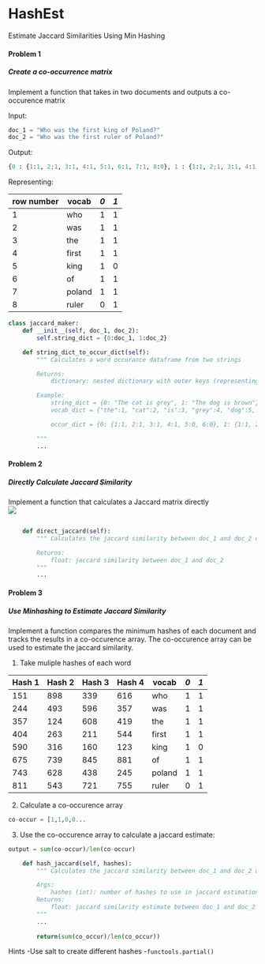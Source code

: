 # HashEst
Estimate Jaccard Similarities Using Min Hashing

#### Problem 1 
##### Create a co-occurrence matrix

Implement a function that takes in two documents and outputs a co-occurence matrix

Input:
```python
doc_1 = "Who was the first king of Poland?"
doc_2 = "Who was the first ruler of Poland?"
```

Output:

```python
{0 : {1:1, 2;1, 3:1, 4:1, 5:1, 6:1, 7:1, 8:0}, 1 : {1:1, 2;1, 3:1, 4:1, 5:1, 6:1, 7:0, 8:1} }
```
Representing: 

|row number| vocab         |*0*   |*1*  |
|----------| ------------- |:----:| ---:| 
|1         | who           | 1    | 1   |
|2         | was           | 1    | 1   |
|3         | the           | 1    | 1   |
|4         | first         | 1    | 1   |
|5         | king          | 1    | 0   |
|6         | of            | 1    | 1   |
|7         | poland        | 1    | 1   |
|8         | ruler         | 0    | 1   |


```python
class jaccard_maker:
    def __init__(self, doc_1, doc_2):
        self.string_dict = {0:doc_1, 1:doc_2}

    def string_dict_to_occur_dict(self):
        """ Calculates a word occurance dataframe from two strings

        Returns:
            dictionary: nested dictionary with outer keys (representing each document) mapped to dictionaries with keys representing each unique word in the vocabulary and values representing a binary for whether that word occurs in the sentence

        Example:
            string_dict = {0: "The cat is grey", 1: "The dog is brown"}
            vocab_dict = {"the":1, "cat":2, "is":3, "grey":4, "dog":5, "brown":6}

            occur_dict = {0: {1:1, 2:1, 3:1, 4:1, 5:0, 6:0}, 1: {1:1, 2:0, 3:1, 4:0, 5:1, 6:1}}

        """
        ...

```


#### Problem 2
##### Directly Calculate Jaccard Similarity

Implement a function that calculates a Jaccard matrix directly 
<br>
![](https://wikimedia.org/api/rest_v1/media/math/render/svg/eaef5aa86949f49e7dc6b9c8c3dd8b233332c9e7)


```python

    def direct_jaccard(self):
        """ Calculates the jaccard similarity between doc_1 and doc_2 directly

        Returns:
            float: jaccard similarity between doc_1 and doc_2
        """
        ...

 ```
  

#### Problem 3
##### Use Minhashing to Estimate Jaccard Similarity

Implement a function compares the minimum hashes of each document and tracks the results in a co-occurence array. The co-occurence array can be used to estimate the jaccard similarity.

1. Take muliple hashes of each word 

| Hash 1        | Hash 2        | Hash 3        | Hash 4        | vocab         | *0*  | *1* |
|---------------|---------------|---------------|---------------| ------------- |:----:| ---:|
| 151           | 898           | 339           | 616           | who           | 1    | 1   |
| 244           | 493           | 596           | 357           | was           | 1    | 1   |
| 357           | 124           | 608           | 419           | the           | 1    | 1   |
| 404           | 263           | 211           | 544           | first         | 1    | 1   |
| 590           | 316           | 160           | 123           | king          | 1    | 0   |
| 675           | 739           | 845           | 881           | of            | 1    | 1   |
| 743           | 628           | 438           | 245           | poland        | 1    | 1   |
| 811           | 543           | 721           | 755           | ruler         | 0    | 1   |

2. Calculate a co-occurence array
```python
co-occur = [1,1,0,0...
```
3. Use the co-occurence array to calculate a jaccard estimate:
```python
output = sum(co-occur)/len(co-occur)
```


```python
    def hash_jaccard(self, hashes):
        """ Calculates the jaccard similarity between doc_1 and doc_2 using min hash values from multiple hashes

        Args:
            hashes (int): number of hashes to use in jaccard estimation
        Returns:
            float: jaccard similarity estimate between doc_1 and doc_2
        """
        ...
        
        return(sum(co_occur)/len(co_occur))
  ```

Hints
-Use salt to create different hashes
-`functools.partial()` 

